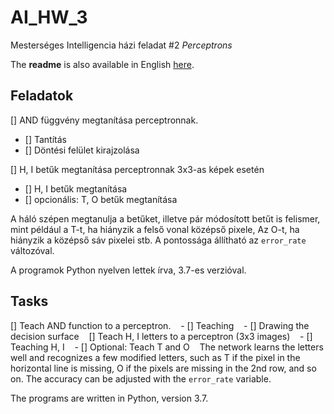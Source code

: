 # AI_HW_3
Mesterséges Intelligencia házi feladat #2
_Perceptrons_

The __readme__ is also available in English [here](#tasks).

## Feladatok
[] AND függvény megtanítása perceptronnak. 
  - [] Tantítás
  - [] Döntési felület kirajzolása  
  
[] H, I betűk megtanítása perceptronnak 3x3-as képek esetén
  - [] H, I betűk megtanítása
  - [] opcionális: T, O betűk megtanítása
  
A háló szépen megtanulja a betűket, illetve pár módosított betűt is felismer, mint például a T-t, ha hiányzik a felső vonal középső pixele, Az O-t, ha hiányzik a középső sáv pixelei stb. A pontossága állítható az `error_rate` változóval.

A programok Python nyelven lettek írva, 3.7-es verzióval.

## Tasks
[] Teach AND function to a perceptron.
   - [] Teaching
   - [] Drawing the decision surface
  
[] Teach H, I letters to a perceptron (3x3 images)
   - [] Teaching H, I
   - [] Optional: Teach T and O 
  
The network learns the letters well and recognizes a few modified letters, such as T if the pixel in the horizontal line is missing, O if the pixels are missing in the 2nd row, and so on. The accuracy can be adjusted with the `error_rate` variable.

The programs are written in Python, version 3.7.
